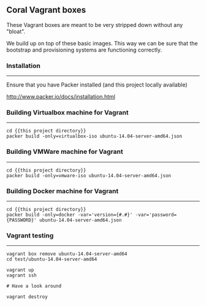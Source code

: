 ## Coral Vagrant boxes

These Vagrant boxes are meant to be very stripped down without any "bloat".

We build up on top of these basic images.  This way we can be sure that the
bootstrap and provisioning systems are functioning correctly.


### Installation
----------------

Ensure that you have Packer installed (and this project locally available)

http://www.packer.io/docs/installation.html


### Building Virtualbox machine for Vagrant
-------------------------------

    cd {{this project directory}}
    packer build -only=virtualbox-iso ubuntu-14.04-server-amd64.json


### Building VMWare machine for Vagrant
-------------------------------

    cd {{this project directory}}
    packer build -only=vmware-iso ubuntu-14.04-server-amd64.json


### Building Docker machine for Vagrant
-------------------------------

    cd {{this project directory}}
    packer build -only=docker -var='version={#.#}' -var='password={PASSWORD}' ubuntu-14.04-server-amd64.json


### Vagrant testing
-------------------

    vagrant box remove ubuntu-14.04-server-amd64
    cd test/ubuntu-14.04-server-amd64

    vagrant up
    vagrant ssh

    # Have a look around

    vagrant destroy

